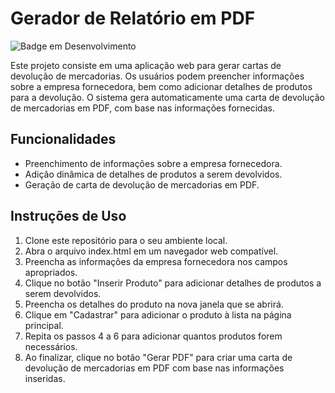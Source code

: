 # Gerador de Relatório em PDF
![Badge em Desenvolvimento](http://img.shields.io/static/v1?label=STATUS&message=EM%20DESENVOLVIMENTO&color=GREEN&style=for-the-badge)

Este projeto consiste em uma aplicação web para gerar cartas de devolução de mercadorias. Os usuários podem preencher informações sobre a empresa fornecedora, bem como adicionar detalhes de produtos para a devolução. O sistema gera automaticamente uma carta de devolução de mercadorias em PDF, com base nas informações fornecidas.

## Funcionalidades

* Preenchimento de informações sobre a empresa fornecedora.
* Adição dinâmica de detalhes de produtos a serem devolvidos.
*	Geração de carta de devolução de mercadorias em PDF.

## Instruções de Uso

1.	Clone este repositório para o seu ambiente local.
2.	Abra o arquivo index.html em um navegador web compatível.
3.	Preencha as informações da empresa fornecedora nos campos apropriados.
4.	Clique no botão "Inserir Produto" para adicionar detalhes de produtos a serem devolvidos.
5.	Preencha os detalhes do produto na nova janela que se abrirá.
6.	Clique em "Cadastrar" para adicionar o produto à lista na página principal.
7.	Repita os passos 4 a 6 para adicionar quantos produtos forem necessários.
8.	Ao finalizar, clique no botão "Gerar PDF" para criar uma carta de devolução de mercadorias em PDF com base nas informações inseridas.

